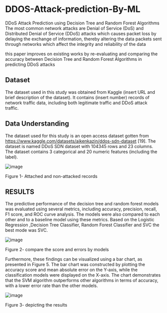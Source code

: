 # DDOS-Attack-prediction-By-ML
DDoS Attack Prediction using Decision Tree and Random Forest Algorithms
The most common network attacks are Denial of Service (DoS) and Distributed Denial of Service (DDoS) attacks which causes packet loss by delaying the exchange of information, thereby altering the data packets sent through networks which affect the integrity and reliability of the data

this paper improves on existing works by re-evaluating and comparing the accuracy between Decision Tree and Random Forest Algorithms in predicting DDoS attacks

## Dataset
The dataset used in this study was obtained from Kaggle (insert URL and brief description of the dataset). It contains (insert number) records of network traffic data, including both legitimate traffic and DDoS attack traffic.

## Data Understanding
The dataset used for this study is an open access dataset gotten from https://www.kaggle.com/datasets/aikenkazin/ddos-sdn-dataset [19]. The dataset is named DDoS SDN dataset with 104345 rows and 23 columns. The dataset contains 3 categorical and 20 numeric features (including the label).

 ![image](https://user-images.githubusercontent.com/9671082/229542130-19ce37fd-5e36-453c-aafb-458155961f17.png)

Figure 1- Attached and non-attacked records


##	RESULTS
The predictive performance of the decision tree and random forest models was evaluated using several metrics, including accuracy, precision, recall, F1 score, and ROC curve analysis. The models were also compared to each other and to a baseline model using these metrics. Based on the Logistic Regression ,Decision Tree Classifier, Random Forest Classifier and SVC the best mode was SVC.
	
 ![image](https://user-images.githubusercontent.com/9671082/229542401-b3891ba8-0662-42c1-a496-887a56e08075.png)

Figure 2- compare the score and errors by models

Furthermore, these findings can be visualized using a bar chart, as presented in Figure 5. The bar chart was constructed by plotting the accuracy score and mean absolute error on the Y-axis, while the classification models were displayed on the X-axis. The chart demonstrates that the SVM algorithm outperforms other algorithms in terms of accuracy, with a lower error rate than the other models.

 ![image](https://user-images.githubusercontent.com/9671082/229542587-a85d4b01-450f-4403-8d8d-cc853d35c91f.png)

Figure 3- depicting the results

